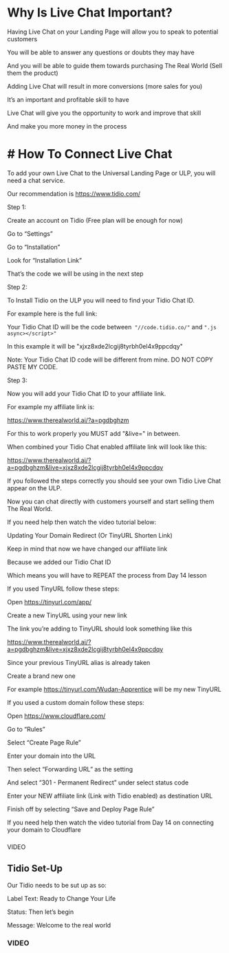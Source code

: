 # Why Is Live Chat Important?
Having Live Chat on your Landing Page will allow you to speak to potential customers

You will be able to answer any questions or doubts they may have

And you will be able to guide them towards purchasing The Real World (Sell them the product)

Adding Live Chat will result in more conversions (more sales for you)

It’s an important and profitable skill to have

Live Chat will give you the opportunity to work and improve that skill

And make you more money in the process

# # How To Connect Live Chat
To add your own Live Chat to the Universal Landing Page or ULP, you will need a chat service.

Our recommendation is https://www.tidio.com/

Step 1:

Create an account on Tidio (Free plan will be enough for now)

Go to “Settings”

Go to “Installation”

Look for “Installation Link”

That’s the code we will be using in the next step

Step 2:

To Install Tidio on the ULP you will need to find your Tidio Chat ID.

For example here is the full link:

<script src="//code.tidio.co/xjxz8xde2lcgij8tyrbh0el4x9ppcdqy.js" async></script>

Your Tidio Chat ID will be the code between` "//code.tidio.co/"` and `".js async></script>"`

In this example it will be "xjxz8xde2lcgij8tyrbh0el4x9ppcdqy"

Note: Your Tidio Chat ID code will be different from mine. DO NOT COPY PASTE MY CODE.

Step 3:

Now you will add your Tidio Chat ID to your affiliate link.

For example my affiliate link is:

https://www.therealworld.ai/?a=pgdbghzm

For this to work properly you MUST add "&live=" in between.

When combined your Tidio Chat enabled affiliate link will look like this:

https://www.therealworld.ai/?a=pgdbghzm&live=xjxz8xde2lcgij8tyrbh0el4x9ppcdqy


If you followed the steps correctly you should see your own Tidio Live Chat appear on the ULP.

Now you can chat directly with customers yourself and start selling them The Real World.

If you need help then watch the video tutorial below:



Updating Your Domain Redirect (Or TinyURL Shorten Link)

Keep in mind that now we have changed our affiliate link

Because we added our Tidio Chat ID

Which means you will have to REPEAT the process from Day 14 lesson

If you used TinyURL follow these steps:

Open https://tinyurl.com/app/

Create a new TinyURL using your new link


The link you’re adding to TinyURL should look something like this

https://www.therealworld.ai/?a=pgdbghzm&live=xjxz8xde2lcgij8tyrbh0el4x9ppcdqy

Since your previous TinyURL alias is already taken

Create a brand new one

For example https://tinyurl.com/Wudan-Apprentice will be my new TinyURL

If you used a custom domain follow these steps:

Open https://www.cloudflare.com/

Go to “Rules”


Select “Create Page Rule”

Enter your domain into the URL

Then select “Forwarding URL” as the setting

And select “301 - Permanent Redirect” under select status code

Enter your NEW affiliate link (Link with Tidio enabled) as destination URL

Finish off by selecting “Save and Deploy Page Rule”

If you need help then watch the video tutorial from Day 14 on connecting your domain to Cloudflare

### 
VIDEO

## Tidio Set-Up
Our Tidio needs to be sut up as so:

Label Text: Ready to Change Your Life

Status: Then let’s begin

Message: Welcome to the real world

### VIDEO